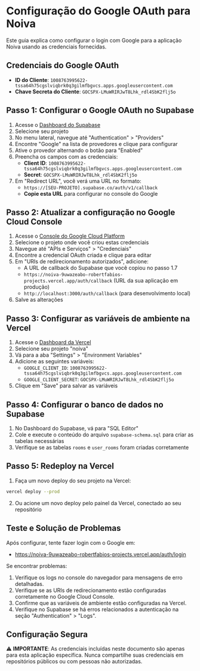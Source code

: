 # Configuração do Google OAuth para Noiva

Este guia explica como configurar o login com Google para a aplicação Noiva usando as credenciais fornecidas.

## Credenciais do Google OAuth

- **ID do Cliente**: `1008763995622-tssa64h75cgslviqbrk0q3gilmfbgvcs.apps.googleusercontent.com`
- **Chave Secreta do Cliente**: `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`

## Passo 1: Configurar o Google OAuth no Supabase

1. Acesse o [Dashboard do Supabase](https://app.supabase.io)
2. Selecione seu projeto
3. No menu lateral, navegue até "Authentication" > "Providers"
4. Encontre "Google" na lista de provedores e clique para configurar
5. Ative o provedor alternando o botão para "Enabled"
6. Preencha os campos com as credenciais:
   - **Client ID**: `1008763995622-tssa64h75cgslviqbrk0q3gilmfbgvcs.apps.googleusercontent.com`
   - **Secret**: `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`
7. Em "Redirect URL", você verá uma URL no formato:
   - `https://[SEU-PROJETO].supabase.co/auth/v1/callback`
   - **Copie esta URL** para configurar no console do Google

## Passo 2: Atualizar a configuração no Google Cloud Console

1. Acesse o [Console do Google Cloud Platform](https://console.cloud.google.com/)
2. Selecione o projeto onde você criou estas credenciais
3. Navegue até "APIs e Serviços" > "Credenciais"
4. Encontre a credencial OAuth criada e clique para editar
5. Em "URIs de redirecionamento autorizados", adicione:
   - A URL de callback do Supabase que você copiou no passo 1.7
   - `https://noiva-9uwazeabo-robertfabios-projects.vercel.app/auth/callback` (URL da sua aplicação em produção)
   - `http://localhost:3000/auth/callback` (para desenvolvimento local)
6. Salve as alterações

## Passo 3: Configurar as variáveis de ambiente na Vercel

1. Acesse o [Dashboard da Vercel](https://vercel.com/dashboard)
2. Selecione seu projeto "noiva"
3. Vá para a aba "Settings" > "Environment Variables"
4. Adicione as seguintes variáveis:
   - `GOOGLE_CLIENT_ID`: `1008763995622-tssa64h75cgslviqbrk0q3gilmfbgvcs.apps.googleusercontent.com`
   - `GOOGLE_CLIENT_SECRET`: `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`
5. Clique em "Save" para salvar as variáveis

## Passo 4: Configurar o banco de dados no Supabase

1. No Dashboard do Supabase, vá para "SQL Editor"
2. Cole e execute o conteúdo do arquivo `supabase-schema.sql` para criar as tabelas necessárias
3. Verifique se as tabelas `rooms` e `user_rooms` foram criadas corretamente

## Passo 5: Redeploy na Vercel

1. Faça um novo deploy do seu projeto na Vercel:
```bash
vercel deploy --prod
```

2. Ou acione um novo deploy pelo painel da Vercel, conectado ao seu repositório

## Teste e Solução de Problemas

Após configurar, tente fazer login com o Google em:
- https://noiva-9uwazeabo-robertfabios-projects.vercel.app/auth/login

Se encontrar problemas:

1. Verifique os logs no console do navegador para mensagens de erro detalhadas.
2. Verifique se as URIs de redirecionamento estão configuradas corretamente no Google Cloud Console.
3. Confirme que as variáveis de ambiente estão configuradas na Vercel.
4. Verifique no Supabase se há erros relacionados a autenticação na seção "Authentication" > "Logs".

## Configuração Segura

⚠️ **IMPORTANTE**: As credenciais incluídas neste documento são apenas para esta aplicação específica. Nunca compartilhe suas credenciais em repositórios públicos ou com pessoas não autorizadas. 